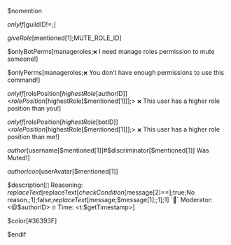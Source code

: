 $nomention 

$onlyIf[$guildID!=;]

$giveRole[$mentioned[1];MUTE_ROLE_ID]

$onlyBotPerms[manageroles;`❌` I need manage roles permission to mute someone!]

$onlyPerms[manageroles;`❌` You don’t have enough permissions to use this command!]

$onlyIf[$rolePosition[$highestRole[$authorID]]<$rolePosition[$highestRole[$mentioned[1]]];> `❌` This user has a higher role position than you!]

$onlyIf[$rolePosition[$highestRole[$botID]]<$rolePosition[$highestRole[$mentioned[1]]];> `❌` This user has a higher role position than me!]

$author[$username[$mentioned[1]]#$discriminator[$mentioned[1]] Was Muted!] 

$authorIcon[$userAvatar[$mentioned[1]]

$description[`🤬` Reasoning: $replaceText[$replaceText[$checkCondition[$message[2]==];true;No reason.;1];false;$replaceText[$message;$message[1];;1];1]
`🔧` Moderator: <@$authorID>
`⏰` Time: <t:$getTimestamp>]

$color[#36393F]

$endif
